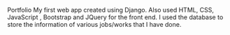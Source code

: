 Portfolio
My first web app created using Django. Also used HTML, CSS, JavaScript , Bootstrap and JQuery for the front end.
I used the database to store the information of various jobs/works that I have done.

